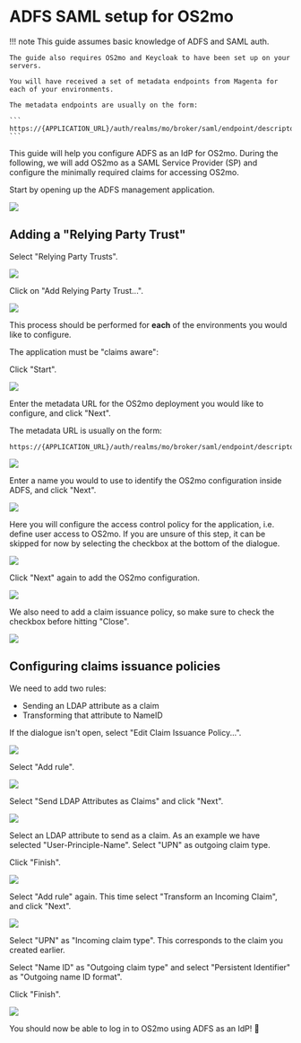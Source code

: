 # ADFS SAML setup for OS2mo

!!! note
    This guide assumes basic knowledge of ADFS and SAML auth.

    The guide also requires OS2mo and Keycloak to have been set up on your servers.

    You will have received a set of metadata endpoints from Magenta for each of your environments.

    The metadata endpoints are usually on the form:

    ```
    https://{APPLICATION_URL}/auth/realms/mo/broker/saml/endpoint/descriptor
    ```

This guide will help you configure ADFS as an IdP for OS2mo. During the following, we will add OS2mo as a SAML Service Provider (SP) and configure the minimally required claims for accessing OS2mo.

Start by opening up the ADFS management application.

![](./img/adfs_1.png)

## Adding a "Relying Party Trust"

Select "Relying Party Trusts".

![](./img/adfs_2.png)

Click on "Add Relying Party Trust...".

![](./img/adfs_3.png)

This process should be performed for **each** of the environments you would like to configure.

The application must be "claims aware":

Click "Start".

![](./img/adfs_add_1.png)

Enter the metadata URL for the OS2mo deployment you would like to configure, and click "Next".

The metadata URL is usually on the form:

```
https://{APPLICATION_URL}/auth/realms/mo/broker/saml/endpoint/descriptor
```

![](./img/adfs_add_2.png)

Enter a name you would to use to identify the OS2mo configuration inside ADFS, and click "Next".

![](./img/adfs_add_3.png)

Here you will configure the access control policy for the application, i.e. define user access to OS2mo. If you are unsure of this step, it can be skipped for now by selecting the checkbox at the bottom of the dialogue.

![](./img/adfs_add_4.png)

Click "Next" again to add the OS2mo configuration.

![](./img/adfs_add_5.png)

We also need to add a claim issuance policy, so make sure to check the checkbox before hitting "Close".

![](./img/adfs_add_6.png)

## Configuring claims issuance policies

We need to add two rules:

* Sending an LDAP attribute as a claim
* Transforming that attribute to NameID

If the dialogue isn't open, select "Edit Claim Issuance Policy...".

![](./img/adfs_claim_0.png)

Select "Add rule".

![](./img/adfs_claim_1.png)

Select "Send LDAP Attributes as Claims" and click "Next".

![](./img/adfs_claim_2.png)

Select an LDAP attribute to send as a claim. As an example we have selected "User-Principle-Name".
Select "UPN" as outgoing claim type.

Click "Finish".

![](./img/adfs_claim_3.png)

Select "Add rule" again. This time select "Transform an Incoming Claim", and click "Next".

![](./img/adfs_claim_4.png)

Select "UPN" as "Incoming claim type". This corresponds to the claim you created earlier.

Select "Name ID" as "Outgoing claim type" and select "Persistent Identifier" as "Outgoing name ID format".

Click "Finish".

![](./img/adfs_claim_5.png)

You should now be able to log in to OS2mo using ADFS as an IdP! 🎈
